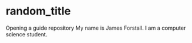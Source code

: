# random_title
Opening a guide repository
My name is James Forstall. I am a computer science student.
